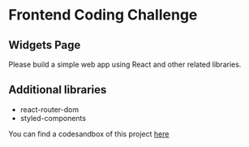 # Frontend Coding Challenge

## Widgets Page

Please build a simple web app using React and other related libraries.

## Additional libraries

-   react-router-dom
-   styled-components

You can find a codesandbox of this project [here](https://codesandbox.io/s/ssfcc-2evpr)
